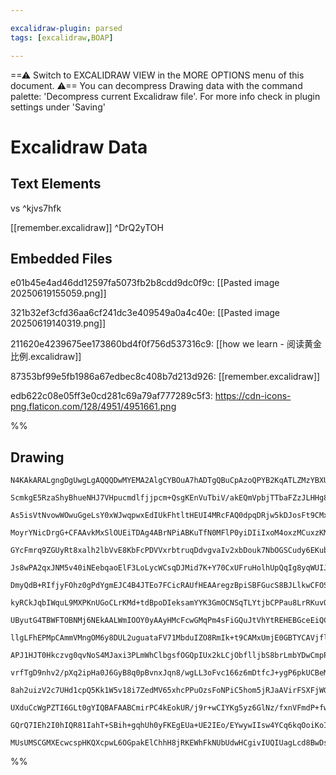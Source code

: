 ```yaml
---

excalidraw-plugin: parsed
tags: [excalidraw,BOAP]

---
```

==⚠  Switch to EXCALIDRAW VIEW in the MORE OPTIONS menu of this document. ⚠== You can decompress Drawing data with the command palette: 'Decompress current Excalidraw file'. For more info check in plugin settings under 'Saving'


# Excalidraw Data

## Text Elements
vs ^kjvs7hfk

[[remember.excalidraw]] ^DrQ2yTOH

## Embedded Files
e01b45e4ad46dd12597fa5073fb2b8cdd9dc0f9c: [[Pasted image 20250619155059.png]]

321b32ef3cfd36aa6cf241dc3e409549a0a4c40e: [[Pasted image 20250619140319.png]]

211620e4239675ee173860bd4f0f756d537316c9: [[how we learn - 阅读黄金比例.excalidraw]]

87353bf99e5fb1986a67edbec8c408b7d213d926: [[remember.excalidraw]]

edb622c08e05ff3e0cd281c69a79af777289c5f3: https://cdn-icons-png.flaticon.com/128/4951/4951661.png

%%
## Drawing
```compressed-json
N4KAkARALgngDgUwgLgAQQQDwMYEMA2AlgCYBOuA7hADTgQBuCpAzoQPYB2KqATLZMzYBXUtiRoIACyhQ4zZAHoFAc0JRJQgEYA6bGwC2CgF7N6hbEcK4OCtptbErHALRY8RMpWdx8Q1TdIEfARcZgRmBShcZQUebQBGOIAWGjoghH0EDihmbgBtcDBQMBKIEm4IOAA5AEUACVIAMQARAFFUkshYRArCfWikflLMbgBmbR4ADgB2eIAGADZpngBW

ScmkgE5RzaShyBhueNHJ7VHpucmdlfjjpcm+QsgKEnVuTbiV/akEQmVpbjTTbaFZzJLHHg8UbxJJgzZfJ4QazKYLcObfZhQUhsADWCAAwmx8GxSBUsdZmHBcIFsh1SppcNgccpsUIOMRCcTSRJyRxKdSslA6ZAAGaEfD4ADKsFREkkjI0gWFEEx2LxAHVXpIjhisbiENKYLL0IIPMrWf8OOFcmh4t82FTsGpDra5ujEaz2VbmDbUBwhBKMQgEMRu

As5isVtNvowWOwuGgeLsY0xWJwqpwxEdIUkFhtltHEUI4MRcFAQ0dpqDRjw5kDJosFt9CMxmuly6G0CKCGFvizhHAAJLEX15AC6300wnZrWCmWyo4niKIHBx3H9geXbCZFa7PYQ3zFwWHFQQc3imiSKwQSVwxFzxGIiRWm2m3dB01GIs0PE0k2wj6bMQ2BzCKmzYMqzDuOIqAFJ0YB2k8CFPEunRlOyWAVLgczKiK5CZCeaAbvguplkIvqVFkjgc

MoyrYNicDrgG+CFAAvkMxSlOUEiTDAg4ABrNPiABKuTfN0MFlP0yiDIiIxoM4oxzMCuxzKM6kaZpeyIi6qDOEs2hJBs5wImhLzEG8rpxFCjxoZIvz/EKtorE2iLIsa7poaq+qciSZLkHyVI0kKk6MsynockSfk8gF/LBbh4pSjKknytgiqyV5eoalqOqIt5eKGsaKpEuU3wWpI3q+ohaEOoyzpHG6ZXTsQlVMZuXnBp2qBJKMeYpnGnBHOC/Vphw

GYcFmrq9ZGUyRt8xalh2lbVvE8KbFcPDVVxrbtruqDdvgvaIv2xbDouk7NbOGSCudy6EKubUkVuO5dQdR1oUeCCEegNYXjWCAiqM2AisQvW4LgCzAzw4LAaMN7KSsWzYbgSTYLCGWlFBBAwXBnRbSU8Qoc2GHyeguDxBAbEcYi3HoMJkoAGpzMJkjqkIyoSb00kY5ApOKdMEyQvCQLxAs8TTBsovfLpUxxK+iQRlCvXK9pZk5bafWIvZfwAmgr7a

Js8wPA2qxJNM5v40iNEebqaoElF3LoLycWCsqDJMid7K+Y70CxUFruHolhUpQqIg8yqWUIJqFnaratv6sHFSmqVHrCJa1q5TVjr1a6nmlBFrVEcxQZ7a+MyW7Go1jEmI3xuNk2oIkkwfDwEvqfNJZlnt4vVptiTnIkzY7cES17odB7HayQ4jvkqH0pdc43bP3wrmuRftaUxIvdwb0Tx94pfV1EB9wstY3lCmxLNeCDiyc4aaPeIqgVWCzECs5zQp

DmyQdB+RIfjyFOhz0gPdYgmEJC4B4JTEo7FCicRAUfHEAAregzBpiSBFGucS8BJLlkwCFOS3AeoTFuEkHquwISTAWJfaWYwVjaGoVQpS55RhXlrGCb45lLKoBOIZM261W7rEuC+VWpRtaOSIaZUo7kYJ5wEJHb2FQADEZ5oTQjdmFT2kUuT+QpP7WkgcJSJwkMnUM8dsox24LZTGkdjEmhKmY1OfgKoZzjoiWqTpYANTkRAE609bofXwofR6xMwG

kyRCkJqbIWquL9MXPKnUGoCLrKMd+tdBpoDIeksamYYK3GmOCNSqTLYtjbCPPau8LrRKuvOHIISiyd1Ho3KsalaybE2G6WYK97prziRvSAW88SvX3OJLATl0CoPNJQAAKmMiokzDycCgJKQgRgYK9UWdkRouB9Dil0lIroYyACCRBlAJnQMEEUBC0KxigOYAgJy/jnOgA6OiSzcD3SYN9Yi9pSB/HugQWZ+D5liTckIKAbBhLhFWTBLEQg96b0+X

UByutG4TBWFTOBNMj6NEkAALWmIOOY0yAAyHMcFcwGMqPm4sFiGQuJtVhYtREHEBGceEiQClmzUpcT8nD1a8GUgwiWpslLv0Vt8cRqL5hJEMs3BYCx1LwjNl0ty1tZHmPtjomKeiBQGMRO7cKzVFE6sCnq65pQjxJSNCHNKYdIKR2jtwy2+UDTJSTg480acXE+kzqUDxOdG6NScV6WJPyEl7U/GpQsNzUzxkrBXON6ZcmVkEZfOYqwO6LW7i0msy

llgLFhEPMpCAmmVMngOM6y8DUL2uguataFV71MbduIZO8RmIk+t9CAMxUmjE0GBTYCAVjflWlQiG0wQyaAQNgf8sJJiaGmMQRlxAPgLB/tjP+8EAGEyAaE8BZMVjQLALAko8DoBzIkIAXg3ACzO3kPIgRMj6GnaQbQbgCAkHIBQMcY5cJLJWWs7gpxpgKrzLfWYMxJgHIgCKJZ2zdn4H2aM/BjyzkVEuRayAtz7n4FQ88iFjFmxH2aKQGoPAYDTI

APJ1HJT0Hkczvg0qvNoS4MJaxi3PLmWhClbgsfOGQpIUx2kLCjObflljbS8brLmbYDwCmpPhJKlF4z5gGzWKkzaswjJGRhN8GRaJNUmvQCotSxwKahQ9hFIzvtdXxUMdaoqqV0oOrtk62OjdNV2OKmaKJ6dfVuKznVLxucomhv830p6HU9pXA/Nko4Nxsn1xgrMdaMwPibCzV3LqPdWnzFrAp4tu1hnjz7FPKtaBxxVJnIvetFXgEQCbRIe9j6Mg

vrfTgD9nhv2/pXq2ipHa0J6GyB8q0pBvnxJqn8/wgLL3oFvc166z6mDtfcJ+ygP6pkUCBeMiAC2n1tffR4L9G3ulWmRTrFT6K9PgshdCwDY93pcRJlhddmKz3YoqDAYSuA3zTLmEg2jkk+hUsY9wZwKlLgbEh9CKMfduOCrpTWUE60jZbCWNY54ArIQGyrNCD4bpzyrUU1rZTVi5a49Wuwwn7ToP6bQHMCYNZlgdMLeLLlkYWURzttZpRBOCcaMs

8ah2uizV2c7UHd1cpQ5Kk1W5v18i7ZedMV65xhcPPuOzsFoNPiC5hom5jRJaAVirFSXFjWGOGBJpyRNGCtYky0vIZlppOXfpQlFpMEpw9S39ZKxW06M86tVeIDUpege7oPXXpFzefXiuPdFAfbtU7T48BApMM8I7AZngAlMeI2BqE/c2LgEU5tljN2wCO0YG7jS4wJvsMAzhd0lHq6Ag9SJpi4SCeN/pEcyIUUQOye6tFvj0VeZHti4BUJIjgHAa

UXduCcWgPZTI6GLt0gYIQBAFAABCmirPC4kEokUR/j9r+wCIYKg5yz6GlNz/fxnVFmdP+fwUl+Mg78F9E6zzt9EWogGf0gF+V+jQEuNqHqPmhQf+z+2Qr+1+jqWOQwkBABL+V+N+Ccku9i4BpQ/+gBGQwk3qauW0iBOB+glGmuuk8wecRByBGQjQcGOyey3AUiVB0BQB/6MKYwrkWBUBUAMB22eG6GAMv+2B1BsB1IUARyABbAFA9kd4zakAwhLB

GQrQ7IEh2I0hIQR81IahT+SBih+gqhUh0yFKEgEUa+UE2IEo/EYwywIIsw4YCq6kqOoiKoI+EoAAmtmAzrcLJusFeNsFWEwUYGwAYPPoiPQAQPCkcCCMJtDG9vIdwTAXgdEmrhAKYQgSyCQABrbpQRkcQNKAgIxEbukX8sQAALJsBgLKG4CaDBCx4Iq+IlFGbnpb5EhHykDKAMgAAUmm1AvA4svRPRqADOKwAAlMqFCsoAGNSBUO0V0VCOiLwEpA

MUsUMSCGMXEcwcspHKQXcpwL6OGpakElChhH8jRKEWhFkNUbUdwHCgivIUQIUagLcd8BwDsrCqQPCvaOCiuO8fChsXYEgjOjkJKK8XAOUZUa8TUT7o9kiNgHcowNMsEfgOcaUJzCYukHCfGsPuRBCvoEYXRhFr1tvA9ncTBtiNfhibsecuWo2qEOIZiQiUiY9OPievwDBgfL6MAKxCAKxEAA
```
%%
